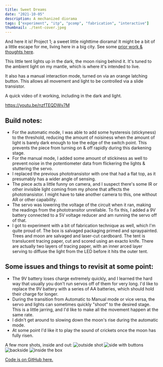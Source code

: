```yaml
---
title: Sweet Dreams
date: "2021-10-05"
description: A mechanized diorama
tags: ["experiment", "itp", "pcomp", "fabrication", "interactive"]
thumbnail: ./tent-cover.jpeg
---
```

And here it is! Project 1; a sweet little nighttime diorama! It might be a bit of a little escape for me, living here in a big city. See some [prior work & thoughts here](https://www.leiac.me/content/2021/2021-09-28_PCOMP-Week-3/).

This little tent lights up in the dark, the moon rising behind it. It's tuned to the ambient light on my mantle, which is where it's intended to live.

It also has a manual interaction mode, turned on via an orange latching button. This allows all movement and light to be controlled via a slide transistor.

A quick video of it working, including in the dark and light.

https://youtu.be/nzfTEQDWv7M

## Build notes:

- For the automatic mode, I was able to add some hysteresis (stickyness) to the threshold, reducing the amount of noisiness when the amount of light is barely dark enough to toe the edge of the switch point. This prevents the piece from turning on & off rapidly during this darkening stage.
- For the manual mode, I added some amount of stickiness as well to prevent noise in the potentiometer data from flickering the lights & stuttering the servo.
- I replaced the previous phototransistor with one that had a flat top, as it presumably has a wider angle of sensing.
- The piece acts a little funny on camera, and I suspect there's some IR or other invisible light coming from my phone that affects the phototransistor. I might have to take another camera to this, one without AR or other capability.
- The servo was lowering the voltage of the circuit when it ran, making the readings from the phototransitor unreliable. To fix this, I added a 9V battery connected to a 5V voltage reducer and am running the servo off of that.
- I got to experiment with a bit of fabrication technique as well, which I'm quite proud of. The box is salvaged packaging primed and spraypainted. Trees and moon are salvaged and laser-cut cardboard. The tent is translucent tracing paper, cut and scored using an exacto knife. There are actually two layers of tracing paper, with an inner arced layer serving to diffuse the light from the LED before it hits the outer tent.

## Some issues and  things to revisit at some point:

- The 9V battery loses charge extremely quickly, and I learned the hard way that usually you don't run servos off of them for very long. I'd like to replace the 9V battery with a series of AA batteries, which should hold their charge for longer.
- During the transition from Automatic to Manual mode or vice versa, the servo and lights can sometimes quickly "shoot" to the desired stage. This is a little jarring, and I'd like to make all the movement happen at the same rate.
- I didn't get around to slowing down the moon's rise during the automatic mode.
- At some point I'd like it to play the sound of crickets once the moon has fully risen.


A few more shots, inside and out:
![outside shot](./glamor-shot.jpg)
![side with buttons](./buttons_side_view.jpg)
![backside](./motor_back_view.jpg)
![inside the box](./inside_box.jpg)

[Code is on GitHub here.](https://github.com/leils/PCOMP_Fall_2021/blob/main/slide-pot-scene/slide-pot-scene.ino)
